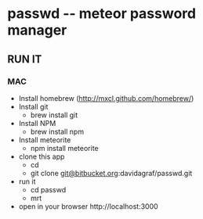 passwd -- meteor password manager
================================

## RUN IT

### MAC

* Install homebrew (http://mxcl.github.com/homebrew/)
* Install git
    * brew install git
* Install NPM 
   * brew install npm
* Install meteorite
   * npm install meteorite
* clone this app
   * cd <your work directory>
   *  git clone git@bitbucket.org:davidagraf/passwd.git
* run it
   *  cd passwd
   *  mrt
*  open in your browser http://localhost:3000
